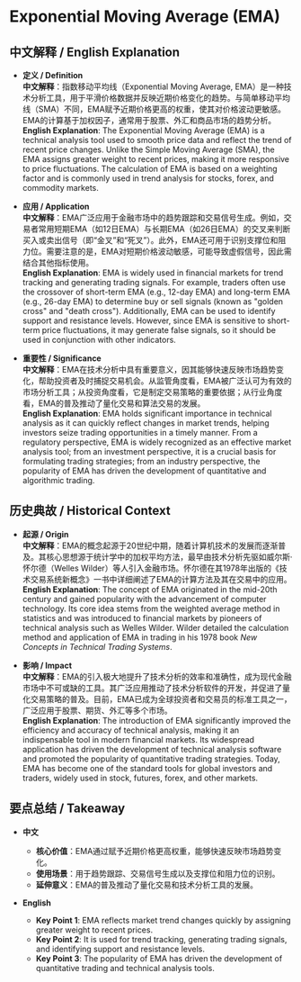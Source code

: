 # Exponential Moving Average (EMA)

## 中文解释 / English Explanation

* **定义 / Definition**  
  **中文解释**：指数移动平均线（Exponential Moving Average, EMA）是一种技术分析工具，用于平滑价格数据并反映近期价格变化的趋势。与简单移动平均线（SMA）不同，EMA赋予近期价格更高的权重，使其对价格波动更敏感。EMA的计算基于加权因子，通常用于股票、外汇和商品市场的趋势分析。  
  **English Explanation**: The Exponential Moving Average (EMA) is a technical analysis tool used to smooth price data and reflect the trend of recent price changes. Unlike the Simple Moving Average (SMA), the EMA assigns greater weight to recent prices, making it more responsive to price fluctuations. The calculation of EMA is based on a weighting factor and is commonly used in trend analysis for stocks, forex, and commodity markets.

* **应用 / Application**  
  **中文解释**：EMA广泛应用于金融市场中的趋势跟踪和交易信号生成。例如，交易者常用短期EMA（如12日EMA）与长期EMA（如26日EMA）的交叉来判断买入或卖出信号（即“金叉”和“死叉”）。此外，EMA还可用于识别支撑位和阻力位。需要注意的是，EMA对短期价格波动敏感，可能导致虚假信号，因此需结合其他指标使用。  
  **English Explanation**: EMA is widely used in financial markets for trend tracking and generating trading signals. For example, traders often use the crossover of short-term EMA (e.g., 12-day EMA) and long-term EMA (e.g., 26-day EMA) to determine buy or sell signals (known as "golden cross" and "death cross"). Additionally, EMA can be used to identify support and resistance levels. However, since EMA is sensitive to short-term price fluctuations, it may generate false signals, so it should be used in conjunction with other indicators.

* **重要性 / Significance**  
  **中文解释**：EMA在技术分析中具有重要意义，因其能够快速反映市场趋势变化，帮助投资者及时捕捉交易机会。从监管角度看，EMA被广泛认可为有效的市场分析工具；从投资角度看，它是制定交易策略的重要依据；从行业角度看，EMA的普及推动了量化交易和算法交易的发展。  
  **English Explanation**: EMA holds significant importance in technical analysis as it can quickly reflect changes in market trends, helping investors seize trading opportunities in a timely manner. From a regulatory perspective, EMA is widely recognized as an effective market analysis tool; from an investment perspective, it is a crucial basis for formulating trading strategies; from an industry perspective, the popularity of EMA has driven the development of quantitative and algorithmic trading.

## 历史典故 / Historical Context

* **起源 / Origin**  
  **中文解释**：EMA的概念起源于20世纪中期，随着计算机技术的发展而逐渐普及。其核心思想源于统计学中的加权平均方法，最早由技术分析先驱如威尔斯·怀尔德（Welles Wilder）等人引入金融市场。怀尔德在其1978年出版的《技术交易系统新概念》一书中详细阐述了EMA的计算方法及其在交易中的应用。  
  **English Explanation**: The concept of EMA originated in the mid-20th century and gained popularity with the advancement of computer technology. Its core idea stems from the weighted average method in statistics and was introduced to financial markets by pioneers of technical analysis such as Welles Wilder. Wilder detailed the calculation method and application of EMA in trading in his 1978 book *New Concepts in Technical Trading Systems*.

* **影响 / Impact**  
  **中文解释**：EMA的引入极大地提升了技术分析的效率和准确性，成为现代金融市场中不可或缺的工具。其广泛应用推动了技术分析软件的开发，并促进了量化交易策略的普及。目前，EMA已成为全球投资者和交易员的标准工具之一，广泛应用于股票、期货、外汇等多个市场。  
  **English Explanation**: The introduction of EMA significantly improved the efficiency and accuracy of technical analysis, making it an indispensable tool in modern financial markets. Its widespread application has driven the development of technical analysis software and promoted the popularity of quantitative trading strategies. Today, EMA has become one of the standard tools for global investors and traders, widely used in stock, futures, forex, and other markets.

## 要点总结 / Takeaway

* **中文**  
  - **核心价值**：EMA通过赋予近期价格更高权重，能够快速反映市场趋势变化。  
  - **使用场景**：用于趋势跟踪、交易信号生成以及支撑位和阻力位的识别。  
  - **延伸意义**：EMA的普及推动了量化交易和技术分析工具的发展。

* **English**  
  - **Key Point 1**: EMA reflects market trend changes quickly by assigning greater weight to recent prices.  
  - **Key Point 2**: It is used for trend tracking, generating trading signals, and identifying support and resistance levels.  
  - **Key Point 3**: The popularity of EMA has driven the development of quantitative trading and technical analysis tools.